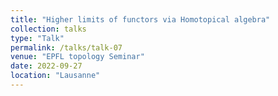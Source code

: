 ```yaml
---
title: "Higher limits of functors via Homotopical algebra"
collection: talks
type: "Talk"
permalink: /talks/talk-07
venue: "EPFL topology Seminar"
date: 2022-09-27
location: "Lausanne"
---
```

